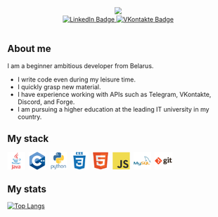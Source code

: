 <div id="header" align="center">
  <img src="https://media.giphy.com/media/5eLDrEaRGHegx2FeF2/giphy.gif" width="500"/>
</div>
<div id="badges" align="center">
  <a href="https://www.linkedin.com/in/JixCan/">
    <img src="https://img.shields.io/badge/LinkedIn-blue?style=for-the-badge&logo=linkedin&logoColor=white" alt="LinkedIn Badge"/>
  </a>
  <a href="https://vk.com/yan.vitkovsky/">
    <img src="https://img.shields.io/badge/-Vkontakte-003f5c?style=for-the-badge&logo=Vk" alt="VKontakte Badge"/>
  </a>
</div>
<div id="views-count" align="center">
  <img src="https://komarev.com/ghpvc/?username=JixCan&style=flat-square&color=blue" alt=""/>
</div>

## About me
I am a beginner ambitious developer from Belarus.
* I write code even during my leisure time.
* I quickly grasp new material.
* I have experience working with APIs such as Telegram, VKontakte, Discord, and Forge.
* I am pursuing a higher education at the leading IT university in my country.

## My stack
<div>
  <img src="https://github.com/devicons/devicon/blob/master/icons/java/java-original-wordmark.svg" title="Java" alt="Java" width="40" height="40"/>&nbsp;
  <img src="https://github.com/devicons/devicon/blob/master/icons/cplusplus/cplusplus-original.svg" title="C++" alt="C++" width="40" height="40"/>&nbsp;
  <img src="https://github.com/devicons/devicon/blob/master/icons/python/python-original-wordmark.svg" title="Python" alt="Python" width="40" height="40"/>&nbsp;
  <img src="https://github.com/devicons/devicon/blob/master/icons/css3/css3-plain-wordmark.svg"  title="CSS3" alt="CSS" width="40" height="40"/>&nbsp;
  <img src="https://github.com/devicons/devicon/blob/master/icons/html5/html5-original.svg" title="HTML5" alt="HTML" width="40" height="40"/>&nbsp;
  <img src="https://github.com/devicons/devicon/blob/master/icons/javascript/javascript-original.svg" title="JavaScript" alt="JavaScript" width="40" height="40"/>&nbsp;
  <img src="https://github.com/devicons/devicon/blob/master/icons/mysql/mysql-original-wordmark.svg" title="MySQL"  alt="MySQL" width="40" height="40"/>&nbsp;
  <img src="https://github.com/devicons/devicon/blob/master/icons/git/git-original-wordmark.svg" title="Git" **alt="Git" width="40" height="40"/>
</div>

## My stats
[![Top Langs](https://github-readme-stats.vercel.app/api/top-langs/?username=JixCan&layout=compact&theme=vision-friendly-dark)](https://github.com/anuraghazra/github-readme-stats)


